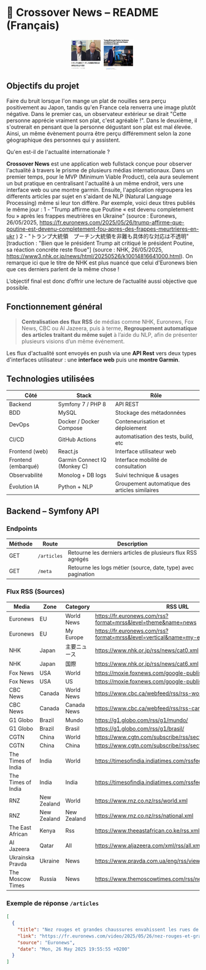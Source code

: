 # 📰 Crossover News – README (Français)

<div id="header" align="center" style="display: flex; flex-direction: center; justify-content: center; align-items:center;">
    <img src="./sources/images/nhk-example-trump-putin-2025-05-26.png" title="NHK" alt="NHK" width="80" height="80"/>&nbsp;
    <img src="./sources/images/euronews-example-trump-putin-2025-05-26.png" title="Euronews" alt="Euronews" width="80" height="80"/>&nbsp;
</div>

##  Objectifs du projet

Faire du bruit lorsque l'on mange un plat de nouilles sera perçu positivement au Japon, tandis qu'en France cela renverra une image plutôt négative. Dans le premier cas, un observateur extérieur se dirait "Cette personne apprécie vraiment son plat, c'est agréable !". Dans le deuxième, il s'outrerait en pensant que la personne dégustant son plat est mal élevée.
Ainsi, un même évènement pourra être perçu différemment selon la zone géographique des personnes qui y assistent.

Qu'en est-il de l'actualité internationale ? 

**Crossover News** est une application web fullstack conçue pour observer l'actualité à travers le prisme de plusieurs médias internationaux.
Dans un premier temps, pour le MVP (Minimum Viable Product), cela aura seulement un but pratique en centralisant l'actualité à un même endroit, vers une interface web ou une montre garmin. 
Ensuite, l'application régroupera les differents articles par sujet en s'aidant de NLP (Natural Language Processing) même si leur ton diffère. 
Par exemple, voici deux titres publiés le même jour : 
1 - "Trump affirme que Poutine « est devenu completement fou » après les frappes meutrières en Ukraine" (source : Euronews, 26/05/2025, https://fr.euronews.com/2025/05/26/trump-affirme-que-poutine-est-devenu-completement-fou-apres-des-frappes-meurtrieres-en-ukr ) 
2 - "トランプ大統領　プーチン大統領を非難も具体的な対応は不透明" [traduction : "Bien que le président Trump ait critiqué le président Poutine, sa réaction concréte reste floue"] (source : NHK, 26/05/2025, https://www3.nhk.or.jp/news/html/20250526/k10014816641000.html).
On remarque ici que le titre de NHK est plus nuancé que celui d'Euronews bien que ces derniers parlent de la même chose !

L’objectif final est donc d’offrir une lecture de l’actualité aussi objective que possible.

##  Fonctionnement général

>  **Centralisation des flux RSS** de médias comme NHK, Euronews, Fox News, CBC ou Al Jazeera, puis à terme, **Regroupement automatique des articles traitant du même sujet** à l’aide du NLP, afin de présenter plusieurs visions d’un même événement.

Les flux d'actualité sont envoyés en push via une **API Rest** vers deux types d'interfaces utilisateur : une **interface web** puis une **montre Garmin**.



##  Technologies utilisées

| Côté | Stack | Rôle |
|------|-------|------|
| Backend | Symfony 7 / PHP 8 | API REST |
| BDD | MySQL | Stockage des métadonnées |
| DevOps | Docker / Docker Compose | Conteneurisation et déploiement |
| CI/CD | GitHub Actions | automatisation des tests, build, etc |
| Frontend (web) | React.js | Interface utilisateur web |
| Frontend (embarqué) | Garmin Connect IQ (Monkey C) | Interface mobilité de consultation |
| Observabilité | Monolog + DB logs | Suivi technique & usages |
| Évolution IA | Python + NLP | Groupement automatique des articles similaires |


##  Backend – Symfony API

###  Endpoints

| Méthode | Route | Description |
|---------|-------|-------------|
| GET | `/articles` | Retourne les derniers articles de plusieurs flux RSS agrégés |
| GET | `/meta` | Retourne les logs métier (source, date, type) avec pagination |

###  Flux RSS (Sources)

| Media                 | Zone         | Category         | RSS URL                                                                 |
|----------------------|--------------|------------------|-------------------------------------------------------------------------|
| Euronews             | EU           | World News       | https://fr.euronews.com/rss?format=mrss&level=theme&name=news          |
| Euronews             | EU           | My Europe        | https://fr.euronews.com/rss?format=mrss&level=vertical&name=my-europe  |
| NHK                  | Japan        | 主要ニュース       | https://www.nhk.or.jp/rss/news/cat0.xml                                 |
| NHK                  | Japan        | 国際              | https://www.nhk.or.jp/rss/news/cat6.xml                                 |
| Fox News             | USA          | World            | https://moxie.foxnews.com/google-publisher/world.xml                   |
| Fox News             | USA          | US               | https://moxie.foxnews.com/google-publisher/us.xml                      |
| CBC News             | Canada       | World News       | https://www.cbc.ca/webfeed/rss/rss-world                               |
| CBC News             | Canada       | Canada News      | https://www.cbc.ca/webfeed/rss/rss-canada                              |
| G1 Globo             | Brazil       | Mundo            | https://g1.globo.com/rss/g1/mundo/                                     |
| G1 Globo             | Brazil       | Brasil           | https://g1.globo.com/rss/g1/brasil/                                    |
| CGTN                 | China        | World            | https://www.cgtn.com/subscribe/rss/section/world.xml                   |
| CGTN                 | China        | China            | https://www.cgtn.com/subscribe/rss/section/china.xml                   |
| The Times of India   | India        | World            | https://timesofindia.indiatimes.com/rssfeeds/296589292.cms             |
| The Times of India   | India        | India            | https://timesofindia.indiatimes.com/rssfeeds/-2128936835.cms           |
| RNZ                  | New Zealand  | World            | https://www.rnz.co.nz/rss/world.xml                                    |
| RNZ                  | New Zealand  | New Zealand      | https://www.rnz.co.nz/rss/national.xml                                 |
| The East African     | Kenya        | Rss              | https://www.theeastafrican.co.ke/rss.xml                               |
| Al Jazeera           | Qatar        | All              | https://www.aljazeera.com/xml/rss/all.xml                               |
| Ukrainska Pravda     | Ukraine      | News             | https://www.pravda.com.ua/eng/rss/view_news/                           |
| The Moscow Times     | Russia       | News             | https://www.themoscowtimes.com/rss/news                                |


###  Exemple de réponse `/articles`
```json
[
  {
    "title": "Nez rouges et grandes chaussures envahissent les rues de Lima pour la Journée des Clowns",
    "link": "https://fr.euronews.com/video/2025/05/26/nez-rouges-et-grandes-chaussures-envahissent-les-rues-de-lima-pour-la-journee-des-clowns",
    "source": "Euronews",
    "date": "Mon, 26 May 2025 19:55:55 +0200"
  }
]
```
